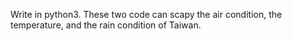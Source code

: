 Write in python3.
These two code can scapy the air condition, the temperature, and the rain condition of Taiwan.
